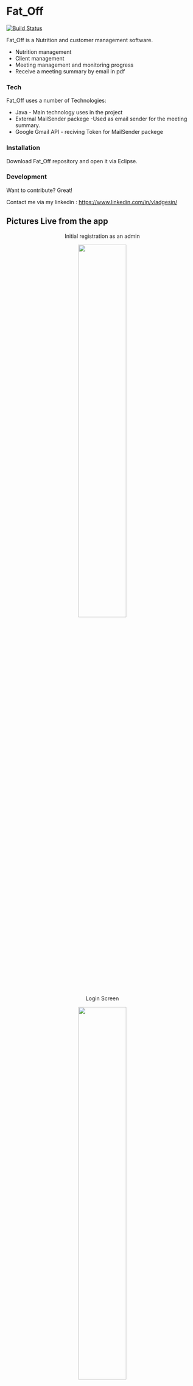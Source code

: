 # Fat_Off

[![Build Status](https://travis-ci.org/joemccann/dillinger.svg?branch=master)](https://travis-ci.org/joemccann/dillinger)

Fat_Off is a Nutrition and customer management software.

  - Nutrition management
  - Client management
  - Meeting management and monitoring progress
  - Receive a meeting summary by email in pdf

### Tech

Fat_Off uses a number of Technologies:

* Java - Main technology uses in the project
* External MailSender packege -Used as email sender for the meeting summary.
* Google Gmail API - reciving Token for MailSender packege

### Installation

Download Fat_Off repository and open it via Eclipse.

### Development

Want to contribute? Great!

Contact me via my linkedin : https://www.linkedin.com/in/vladgesin/

## Pictures Live from the app

 <p align="center">
  Initial registration as an admin
  </p>
  
<p align="center" width="100%">
    <img width="50%" src="https://i.ibb.co/bFFc4YG/2020-11-30-16-31-38.png"> 
  </p>
  
   <p align="center">
  Login Screen
  </p>
  
  <p align="center" width="100%">
    <img width="50%" src="https://i.ibb.co/bHW3KcY/2020-11-30-16-32-20.png"> 
  </p>
  
   <p align="center">
  Create user screen
  </p>
  
  <p align="center" width="100%">
    <img width="50%" src="https://i.ibb.co/wrMnk2D/2020-11-30-16-32-49.png"> 
  </p>
  
   <p align="center">
  Introduction with the customer
  </p>
  
   <p align="center" width="100%">
    <img width="50%" src="https://i.ibb.co/FKgT68K/2020-11-30-16-33-24.png"> 
  </p>
  
   <p align="center">
  Meeting screen with tracking of previous meetings, summaries, graphs, etc.
  </p>
  
   <p align="center" width="100%">
    <img width="50%" src="https://i.ibb.co/Fxvb4rD/2020-11-30-16-33-58.png"> 
  </p>
    
 

